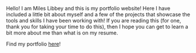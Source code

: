 Hello! I am Miles Libbey and this is my portfolio website! Here I have included a little bit about myself and a few of the projects that showcase the tools and skills I have been working with! If you are reading this (for one, thank you for taking your time to do this), then I hope you can get to learn a bit more about me than what is on my resume.

Find my portfolio [here](https://mileslv.github.io/)!
